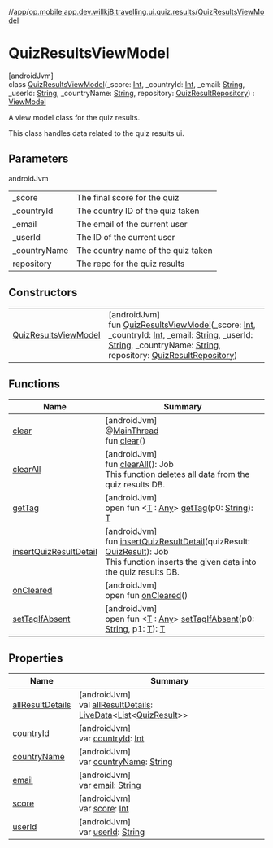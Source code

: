 //[app](../../../index.md)/[op.mobile.app.dev.willkj8.travelling.ui.quiz.results](../index.md)/[QuizResultsViewModel](index.md)

# QuizResultsViewModel

[androidJvm]\
class [QuizResultsViewModel](index.md)(_score: [Int](https://kotlinlang.org/api/latest/jvm/stdlib/kotlin/-int/index.html), _countryId: [Int](https://kotlinlang.org/api/latest/jvm/stdlib/kotlin/-int/index.html), _email: [String](https://kotlinlang.org/api/latest/jvm/stdlib/kotlin/-string/index.html), _userId: [String](https://kotlinlang.org/api/latest/jvm/stdlib/kotlin/-string/index.html), _countryName: [String](https://kotlinlang.org/api/latest/jvm/stdlib/kotlin/-string/index.html), repository: [QuizResultRepository](../../op.mobile.app.dev.willkj8.travelling.repository/-quiz-result-repository/index.md)) : [ViewModel](https://developer.android.com/reference/kotlin/androidx/lifecycle/ViewModel.html)

A view model class for the quiz results.

This class handles data related to the quiz results ui.

## Parameters

androidJvm

| | |
|---|---|
| _score | The final score for the quiz |
| _countryId | The country ID of the quiz taken |
| _email | The email of the current user |
| _userId | The ID of the current user |
| _countryName | The country name of the quiz taken |
| repository | The repo for the quiz results |

## Constructors

| | |
|---|---|
| [QuizResultsViewModel](-quiz-results-view-model.md) | [androidJvm]<br>fun [QuizResultsViewModel](-quiz-results-view-model.md)(_score: [Int](https://kotlinlang.org/api/latest/jvm/stdlib/kotlin/-int/index.html), _countryId: [Int](https://kotlinlang.org/api/latest/jvm/stdlib/kotlin/-int/index.html), _email: [String](https://kotlinlang.org/api/latest/jvm/stdlib/kotlin/-string/index.html), _userId: [String](https://kotlinlang.org/api/latest/jvm/stdlib/kotlin/-string/index.html), _countryName: [String](https://kotlinlang.org/api/latest/jvm/stdlib/kotlin/-string/index.html), repository: [QuizResultRepository](../../op.mobile.app.dev.willkj8.travelling.repository/-quiz-result-repository/index.md)) |

## Functions

| Name | Summary |
|---|---|
| [clear](../../op.mobile.app.dev.willkj8.travelling.ui.tools/-tools-view-model/index.md#-1936886459%2FFunctions%2F-912451524) | [androidJvm]<br>@[MainThread](https://developer.android.com/reference/kotlin/androidx/annotation/MainThread.html)<br>fun [clear](../../op.mobile.app.dev.willkj8.travelling.ui.tools/-tools-view-model/index.md#-1936886459%2FFunctions%2F-912451524)() |
| [clearAll](clear-all.md) | [androidJvm]<br>fun [clearAll](clear-all.md)(): Job<br>This function deletes all data from the quiz results DB. |
| [getTag](../../op.mobile.app.dev.willkj8.travelling.ui.tools/-tools-view-model/index.md#-215894976%2FFunctions%2F-912451524) | [androidJvm]<br>open fun &lt;[T](../../op.mobile.app.dev.willkj8.travelling.ui.tools/-tools-view-model/index.md#-215894976%2FFunctions%2F-912451524) : [Any](https://kotlinlang.org/api/latest/jvm/stdlib/kotlin/-any/index.html)&gt; [getTag](../../op.mobile.app.dev.willkj8.travelling.ui.tools/-tools-view-model/index.md#-215894976%2FFunctions%2F-912451524)(p0: [String](https://kotlinlang.org/api/latest/jvm/stdlib/kotlin/-string/index.html)): [T](../../op.mobile.app.dev.willkj8.travelling.ui.tools/-tools-view-model/index.md#-215894976%2FFunctions%2F-912451524) |
| [insertQuizResultDetail](insert-quiz-result-detail.md) | [androidJvm]<br>fun [insertQuizResultDetail](insert-quiz-result-detail.md)(quizResult: [QuizResult](../../op.mobile.app.dev.willkj8.travelling.model/-quiz-result/index.md)): Job<br>This function inserts the given data into the quiz results DB. |
| [onCleared](../../op.mobile.app.dev.willkj8.travelling.ui.tools/-tools-view-model/index.md#-1930136507%2FFunctions%2F-912451524) | [androidJvm]<br>open fun [onCleared](../../op.mobile.app.dev.willkj8.travelling.ui.tools/-tools-view-model/index.md#-1930136507%2FFunctions%2F-912451524)() |
| [setTagIfAbsent](../../op.mobile.app.dev.willkj8.travelling.ui.tools/-tools-view-model/index.md#-1567230750%2FFunctions%2F-912451524) | [androidJvm]<br>open fun &lt;[T](../../op.mobile.app.dev.willkj8.travelling.ui.tools/-tools-view-model/index.md#-1567230750%2FFunctions%2F-912451524) : [Any](https://kotlinlang.org/api/latest/jvm/stdlib/kotlin/-any/index.html)&gt; [setTagIfAbsent](../../op.mobile.app.dev.willkj8.travelling.ui.tools/-tools-view-model/index.md#-1567230750%2FFunctions%2F-912451524)(p0: [String](https://kotlinlang.org/api/latest/jvm/stdlib/kotlin/-string/index.html), p1: [T](../../op.mobile.app.dev.willkj8.travelling.ui.tools/-tools-view-model/index.md#-1567230750%2FFunctions%2F-912451524)): [T](../../op.mobile.app.dev.willkj8.travelling.ui.tools/-tools-view-model/index.md#-1567230750%2FFunctions%2F-912451524) |

## Properties

| Name | Summary |
|---|---|
| [allResultDetails](all-result-details.md) | [androidJvm]<br>val [allResultDetails](all-result-details.md): [LiveData](https://developer.android.com/reference/kotlin/androidx/lifecycle/LiveData.html)&lt;[List](https://kotlinlang.org/api/latest/jvm/stdlib/kotlin.collections/-list/index.html)&lt;[QuizResult](../../op.mobile.app.dev.willkj8.travelling.model/-quiz-result/index.md)&gt;&gt; |
| [countryId](country-id.md) | [androidJvm]<br>var [countryId](country-id.md): [Int](https://kotlinlang.org/api/latest/jvm/stdlib/kotlin/-int/index.html) |
| [countryName](country-name.md) | [androidJvm]<br>var [countryName](country-name.md): [String](https://kotlinlang.org/api/latest/jvm/stdlib/kotlin/-string/index.html) |
| [email](email.md) | [androidJvm]<br>var [email](email.md): [String](https://kotlinlang.org/api/latest/jvm/stdlib/kotlin/-string/index.html) |
| [score](score.md) | [androidJvm]<br>var [score](score.md): [Int](https://kotlinlang.org/api/latest/jvm/stdlib/kotlin/-int/index.html) |
| [userId](user-id.md) | [androidJvm]<br>var [userId](user-id.md): [String](https://kotlinlang.org/api/latest/jvm/stdlib/kotlin/-string/index.html) |
